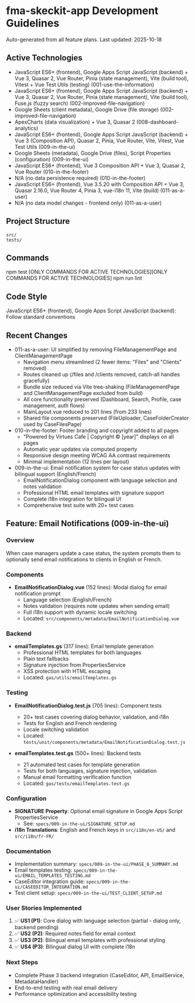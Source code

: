 # fma-skeckit-app Development Guidelines

Auto-generated from all feature plans. Last updated: 2025-10-18

## Active Technologies
- JavaScript ES6+ (frontend), Google Apps Script JavaScript (backend) + Vue 3, Quasar 2, Vue Router, Pinia (state management), Vite (build tool), Vitest + Vue Test Utils (testing) (001-use-the-information)
- JavaScript ES6+ (frontend), Google Apps Script JavaScript (backend) + Vue 3, Quasar 2, Vue Router, Pinia (state management), Vite (build tool), Fuse.js (fuzzy search) (002-improved-file-navigation)
- Google Sheets (client metadata), Google Drive (file storage) (002-improved-file-navigation)
- ApexCharts (data visualization) + Vue 3, Quasar 2 (008-dashboard-analytics)
- JavaScript ES6+ (frontend), Google Apps Script JavaScript (backend) + Vue 3 (Composition API), Quasar 2, Pinia, Vue Router, Vite, Vitest, Vue Test Utils (009-in-the-ui)
- Google Sheets (metadata), Google Drive (files), Script Properties (configuration) (009-in-the-ui)
- JavaScript ES6+ (frontend), Vue 3 Composition API + Vue 3, Quasar 2, Vue Router (010-in-the-footer)
- N/A (no data persistence required) (010-in-the-footer)
- JavaScript ES6+ (frontend), Vue 3.5.20 with Composition API + Vue 3, Quasar 2.16.0, Vue Router 4, Pinia 3, vue-i18n 11, Vite (build) (011-as-a-user)
- N/A (no data model changes - frontend only) (011-as-a-user)

## Project Structure
```
src/
tests/
```

## Commands
npm test [ONLY COMMANDS FOR ACTIVE TECHNOLOGIES][ONLY COMMANDS FOR ACTIVE TECHNOLOGIES] npm run lint

## Code Style
JavaScript ES6+ (frontend), Google Apps Script JavaScript (backend): Follow standard conventions

## Recent Changes
- 011-as-a-user: UI simplified by removing FileManagementPage and ClientManagementPage
  - Navigation menu streamlined (2 fewer items: "Files" and "Clients" removed)
  - Routes cleaned up (/files and /clients removed, catch-all handles gracefully)
  - Bundle size reduced via Vite tree-shaking (FileManagementPage and ClientManagementPage excluded from build)
  - All core functionality preserved (Dashboard, Search, Profile, case management, auth flows)
  - MainLayout.vue reduced to 201 lines (from 233 lines)
  - Shared file components preserved (FileUploader, CaseFolderCreator used by CaseFilesPage)
- 010-in-the-footer: Footer branding and copyright added to all pages
  - "Powered by Virtues Cafe | Copyright © [year]" displays on all pages
  - Automatic year updates via computed property
  - Responsive design meeting WCAG AA contrast requirements
  - Minimal implementation (12 lines per layout)
- 009-in-the-ui: Email notification system for case status updates with bilingual support (English/French)
  - EmailNotificationDialog component with language selection and notes validation
  - Professional HTML email templates with signature support
  - Complete i18n integration for bilingual UI
  - Comprehensive test suite with 20+ test cases

## Feature: Email Notifications (009-in-the-ui)

### Overview
When case managers update a case status, the system prompts them to optionally send email notifications to clients in English or French.

### Components
- **EmailNotificationDialog.vue** (152 lines): Modal dialog for email notification prompt
  - Language selection (English/French)
  - Notes validation (requires note updates when sending email)
  - Full i18n support with dynamic locale switching
  - Located: `src/components/metadata/EmailNotificationDialog.vue`

### Backend
- **emailTemplates.gs** (317 lines): Email template generation
  - Professional HTML templates for both languages
  - Plain text fallbacks
  - Signature injection from PropertiesService
  - XSS protection with HTML escaping
  - Located: `gas/utils/emailTemplates.gs`

### Testing
- **EmailNotificationDialog.test.js** (705 lines): Component tests
  - 20+ test cases covering dialog behavior, validation, and i18n
  - Tests for English and French rendering
  - Locale switching validation
  - Located: `tests/unit/components/metadata/EmailNotificationDialog.test.js`

- **emailTemplates.test.gs** (500+ lines): Backend tests
  - 21 automated test cases for template generation
  - Tests for both languages, signature injection, validation
  - Manual email formatting verification function
  - Located: `gas/tests/emailTemplates.test.gs`

### Configuration
- **SIGNATURE Property**: Optional email signature in Google Apps Script PropertiesService
  - See: `specs/009-in-the-ui/SIGNATURE_SETUP.md`
- **i18n Translations**: English and French keys in `src/i18n/en-US/` and `src/i18n/fr-FR/`

### Documentation
- Implementation summary: `specs/009-in-the-ui/PHASE_6_SUMMARY.md`
- Email templates testing: `specs/009-in-the-ui/EMAIL_TEMPLATES_TESTING.md`
- CaseEditor integration guide: `specs/009-in-the-ui/CASEEDITOR_INTEGRATION.md`
- Test client setup: `specs/009-in-the-ui/TEST_CLIENT_SETUP.md`

### User Stories Implemented
1. ✅ **US1 (P1)**: Core dialog with language selection (partial - dialog only, backend pending)
2. ✅ **US2 (P2)**: Required notes field for email context
3. ✅ **US3 (P2)**: Bilingual email templates with professional styling
4. ✅ **US4 (P3)**: Bilingual dialog UI with complete i18n

### Next Steps
- Complete Phase 3 backend integration (CaseEditor, API, EmailService, MetadataHandler)
- End-to-end testing with real email delivery
- Performance optimization and accessibility testing

<!-- MANUAL ADDITIONS START -->
<!-- MANUAL ADDITIONS END -->
